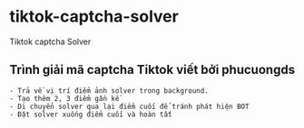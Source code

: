 # tiktok-captcha-solver
Tiktok captcha Solver

## Trình giải mã captcha Tiktok viết bởi phucuongds
    - Trả về vị trí điểm ảnh solver trong background.
    - Tạo thêm 2, 3 điểm gần kề
    - Di chuyển solver qua lại điểm cuối để tránh phát hiện BOT
    - Đặt solver xuống điểm cuối và hoàn tất